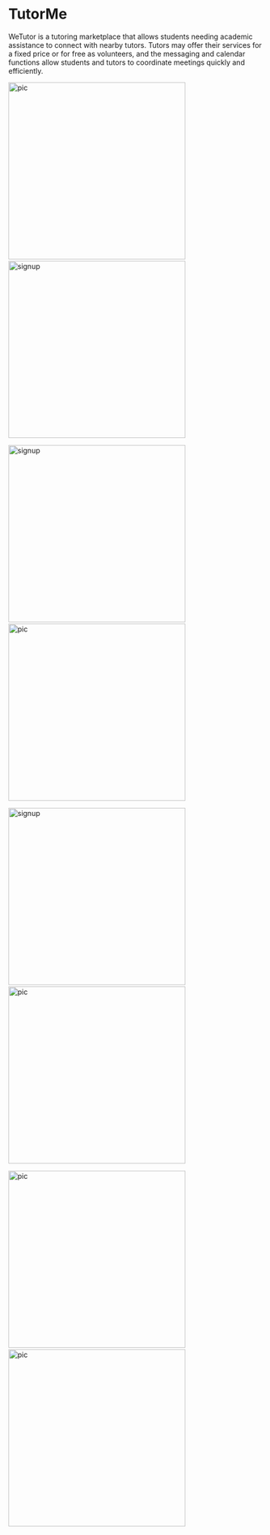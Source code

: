 <h1> TutorMe</h1>

WeTutor is a tutoring marketplace that allows students needing academic assistance to connect with nearby tutors. Tutors may offer their services for a fixed price or for free as volunteers, and the messaging and calendar functions allow students and tutors to coordinate meetings quickly and efficiently.

<img src="Assets/WeTutor Screenshots/Calendar.png" alt = "pic" width="350"> &nbsp; &nbsp;<img src="Assets/WeTutor Screenshots/studentscreen.PNG" alt ="signup" width="350">

<img src="Assets/WeTutor Screenshots/Users.png" alt ="signup" width="350"> &nbsp; &nbsp;<img src="Assets/WeTutor Screenshots/main screen.png" alt = "pic" width="350">



<img src="Assets/WeTutor Screenshots/signup.png" alt ="signup" width="350"> &nbsp; &nbsp;<img src="Assets/WeTutor Screenshots/texting.png" alt = "pic" width="350">

<img src="Assets/WeTutor Screenshots/map.png" alt = "pic" width="350"> &nbsp; &nbsp;<img src="Assets/WeTutor Screenshots/aboutus.PNG" alt = "pic" width="350">



